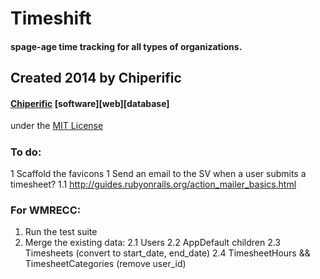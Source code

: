# Timeshift
#### spage-age time tracking for all types of organizations.

## Created 2014 by Chiperific
#### [Chiperific](http://chiperific.com) \[software\]\[web\]\[database\]
under the [MIT License](http://opensource.org/licenses/MIT)


##### 


### To do:
1 Scaffold the favicons
1 Send an email to the SV when a user submits a timesheet? 
1.1 http://guides.rubyonrails.org/action_mailer_basics.html

### For WMRECC:
1. Run the test suite
2. Merge the existing data:
  2.1 Users
  2.2 AppDefault children
  2.3 Timesheets (convert to start_date, end_date)
  2.4 TimesheetHours && TimesheetCategories (remove user_id)